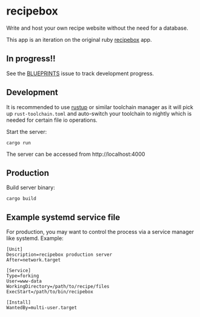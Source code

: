 # recipebox

Write and host your own recipe website without the need for a database.

This app is an iteration on the original ruby [recipebox](https://github.com/gfax/recipebox) app.

## In progress!!

See the [BLUEPRINTS](https://github.com/codi-hacks/recipebox/issues/1) issue to track development progress.

## Development

It is recommended to use [rustup](https://rustup.rs/) or similar toolchain manager as it will pick up `rust-toolchain.toml` and auto-switch your toolchain to nightly which is needed for certain file io operations.

Start the server:

`cargo run`

The server can be accessed from http://localhost:4000

## Production

Build server binary:

`cargo build`

## Example systemd service file

For production, you may want to control the process via a service manager like systemd. Example:

```
[Unit]
Description=recipebox production server
After=network.target

[Service]
Type=forking
User=www-data
WorkingDirectory=/path/to/recipe/files
ExecStart=/path/to/bin/recipebox

[Install]
WantedBy=multi-user.target
```
